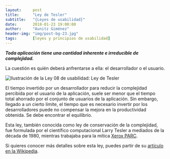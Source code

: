 ```yaml
---
layout:     post
title:      "Ley de Tesler"
subtitle:   "{Leyes de usabilidad}"
date:       2018-01-23 19:00:00
author:     "Aunitz Giménez"
header-img: "img/post-bg-23.jpg"
tags:       [leyes y principios de usabilidad]
---
```


<p><em><strong>Toda aplicación tiene una cantidad inherente e irreducible de complejidad.</strong></em></p>

<p>La cuestión es quién deberá anfrentarse a ella: el desarrollador o el usuario.</p>

<p><img src="{{ site.baseurl }}/img/ley-08-ley-de-tesler.png" alt="Ilustración de la Ley 08 de usabilidad: Ley de Tesler" class="center-block"></p>

<p>El tiempo invertido por un desarrollador para reducir la complejidad percibida por el usuario de la aplicación, suele ser menor que el tiempo total ahorrado por el conjunto de usuarios de la aplicación. Sin embargo, llegado a un cierto límite, el tiempo que es necesario invertir por los desarrolladores puede no compensar la mejora en la productividad obtenida. Se debe encontrar el equilibrio.</p>

<p>Esta ley, también conocida como ley de conservación de la complejidad, fue formulada por el científico computacional Larry Tesler a mediados de la década de 1980, mientras trabajaba para la mítica <a href="https://es.wikipedia.org/wiki/Xerox_PARC" target="_blank" rel="noopener noreferrer">Xerox PARC</a>.</p>

<p>Si quieres conocer más detalles sobre esta ley, puedes partir de su <a href="https://en.wikipedia.org/wiki/Law_of_conservation_of_complexity" target="_blank" rel="noopener noreferrer">artículo en la Wikipedia</a>.</p>